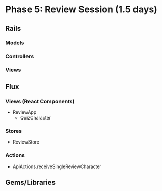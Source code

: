# Phase 5: Review Session (1.5 days)

## Rails
### Models

### Controllers

### Views

## Flux
### Views (React Components)
* ReviewApp
  * QuizCharacter
### Stores
* ReviewStore
### Actions
* ApiActions.receiveSingleReviewCharacter
## Gems/Libraries
